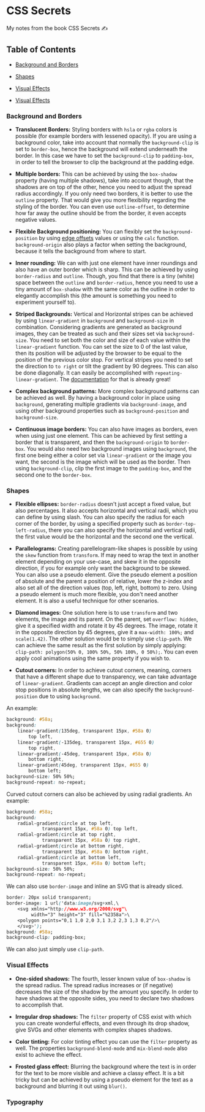 # CSS Secrets

My notes from the book CSS Secrets ✍️

## Table of Contents

- [Background and Borders](https://github.com/tigerabrodi/css-secrets#background-and-borders)

- [Shapes](https://github.com/tigerabrodi/css-secrets#shapes)

- [Visual Effects](https://github.com/tigerabrodi/css-secrets#visual-effects)

- [Visual Effects](https://github.com/tigerabrodi/css-secrets#typography)

### Background and Borders

- **Translucent Borders:** Styling borders with `hsla` or `rgba` colors is possible (for example borders with lessened opacity). If you are using a background color, take into account that normally the `background-clip` is set to `border-box`, hence the background will extend underneath the border. In this case we have to set the `background-clip` to `padding-box`, in order to tell the browser to clip the background at the padding edge.

- **Multiple borders:** This can be achieved by using the `box-shadow` property (having multiple shadows), take into account though, that the shadows are on top of the other, hence you need to adjust the spread radius accordingly. If you only need two borders, it is better to use the `outline` property. That would give you more flexibility regarding the styling of the border. You can even use `outline-offset`, to determine how far away the outline should be from the border, it even accepts negative values.

- **Flexible Background positioning:** You can flexibly set the `background-position` by using [edge offsets](https://developer.mozilla.org/en-US/docs/Web/CSS/background-position#syntax) values or using the `calc` function. `background-origin` also plays a factor when setting the background, because it tells the background from where to start.

- **Inner rounding:** We can with just one element have inner roundings and also have an outer border which is sharp. This can be achieved by using `border-radius` and `outline`. Though, you find that there is a tiny (white) space between the `outline` and `border-radius`, hence you need to use a tiny amount of `box-shadow` with the same color as the outline in order to elegantly accomplish this (the amount is something you need to experiment yourself to).

- **Striped Backgrounds:** Vertical and Horizontal stripes can be achieved by using `linear-gradient` in `background` and `background-size` in combination. Considering gradients are generated as background images, they can be treated as such and their sizes set via `background-size`. You need to set both the color and size of each value within the `linear-gradient` function. You can set the size to 0 of the last value, then its position will be adjusted by the browser to be equal to the position of the previous color stop. For vertical stripes you need to set the direction to `to right` or tilt the gradient by 90 degrees. This can also be done diagonally. It can easily be accomplished with `repeating-linear-gradient`. The [documentation](https://developer.mozilla.org/en-US/docs/Web/CSS/gradient/repeating-linear-gradient()) for that is already great!

- **Complex background patterns:** More complex background patterns can be achieved as well. By having a background color in place using `background`, generating multiple gradients via `background-image`, and using other background properties such as `background-position` and `background-size`.

- **Continuous image borders:** You can also have images as borders, even when using just one element. This can be achieved by first setting a border that is transparent, and then the `background-origin` to `border-box`. You would also need two background images using `background`, the first one being either a color set via `linear-gradient` or the image you want, the second is the image which will be used as the border. Then using `background-clip`, clip the first image to the `padding-box`, and the second one to the `border-box`.

### Shapes

- **Flexible ellipses:** `border-radius` doesn't just accept a fixed value, but also percentages. It also accepts horizontal and vertical radii, which you can define by using slash. You can also specify the radius for each corner of the border, by using a specified property such as `border-top-left-radius`, there you can also specify the horizontal and vertical radii, the first value would be the horizontal and the second one the vertical.

- **Parallelograms:** Creating parellelogram-like shapes is possible by using the `skew` function from `transform`. If may need to wrap the text in another element depending on your use-case, and skew it in the opposite direction, if you for example only want the background to be skewed. You can also use a pseudo element. Give the pseudo element a position of absolute and the parent a position of relative, lower the z-index and also set all of the direction values (top, left, right, bottom) to zero. Using a pseudo element is much more flexible, you don't need another element. It is also a useful technique for other scenarios.

- **Diamond images:** One solution here is to use `transform` and two elements, the image and its parent. On the parent, set `overflow: hidden`, give it a specified width and rotate it by 45 degrees. The image, rotate it in the opposite direction by 45 degrees, give it a `max-width: 100%;` and `scale(1.42)`. The other solution would be to simply use `clip-path`. We can achieve the same result as the first solution by simply applying: `clip-path: polygon(50% 0, 100% 50%, 50% 100%, 0 50%);`. You can even apply cool animations using the same property if you wish to.

- **Cutout corners:** In order to achieve cutout corners, meaning, corners that have a different shape due to transparency, we can take advantage of `linear-gradient`. Gradients can accept an angle direction and color stop positions in absolute lengths, we can also specify the `background-position` due to using `background`.

An example:

```css
background: #58a;
background:
    linear-gradient(135deg, transparent 15px, #58a 0)
        top left,
    linear-gradient(-135deg, transparent 15px, #655 0)
        top right,
    linear-gradient(-45deg, transparent 15px, #58a 0)
        bottom right,
    linear-gradient(45deg, transparent 15px, #655 0)
        bottom left;
background-size: 50% 50%;
background-repeat: no-repeat;
```

Curved cutout corners can also be achieved by using radial gradients. An example:

```css
background: #58a;
background:
    radial-gradient(circle at top left,
             transparent 15px, #58a 0) top left,
    radial-gradient(circle at top right,
             transparent 15px, #58a 0) top right,
    radial-gradient(circle at bottom right,
             transparent 15px, #58a 0) bottom right,
    radial-gradient(circle at bottom left,
             transparent 15px, #58a 0) bottom left;
background-size: 50% 50%;
background-repeat: no-repeat;
```

We can also use `border-image` and inline an SVG that is already sliced.

```css
border: 20px solid transparent;
border-image: 1 url('data:image/svg+xml,\
    <svg xmlns="http://www.w3.org/2000/svg"\
         width="3" height="3" fill="%2358a">\
    <polygon points="0,1 1,0 2,0 3,1 3,2 2,3 1,3 0,2"/>\
    </svg>');
background: #58a;
background-clip: padding-box;
```

We can also just simply use `clip-path`.

### Visual Effects

- **One-sided shadows:** The fourth, lesser known value of `box-shadow` is the spread radius. The spread radius increases or (if negative) decreases the size of the shadow by the amount you specify. In order to have shadows at the opposite sides, you need to declare two shadows to accomplish that.

- **Irregular drop shadows:** The `filter` property of CSS exist with which you can create wonderful effects, and even through its drop shadow, give SVGs and other elements with complex shapes shadows.

- **Color tinting:** For color tinting effect you can use the `filter` property as well. The properties `background-blend-mode` and `mix-blend-mode` also exist to achieve the effect.

- **Frosted glass effect:** Blurring the background where the text is in order for the text to be more visible and achieve a classy effect. It is a bit tricky but can be achieved by using a pseudo element for the text as a background and blurring it out using `blur()`.

### Typography

